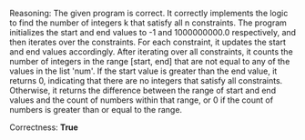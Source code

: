 Reasoning: 
The given program is correct. It correctly implements the logic to find the number of integers k that satisfy all n constraints. The program initializes the start and end values to -1 and 1000000000.0 respectively, and then iterates over the constraints. For each constraint, it updates the start and end values accordingly. After iterating over all constraints, it counts the number of integers in the range [start, end] that are not equal to any of the values in the list 'num'. If the start value is greater than the end value, it returns 0, indicating that there are no integers that satisfy all constraints. Otherwise, it returns the difference between the range of start and end values and the count of numbers within that range, or 0 if the count of numbers is greater than or equal to the range.

Correctness: **True**